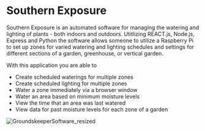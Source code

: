 # Southern Exposure

Southern Exposure is an automated software for managing the watering and lighting of plants - both indoors and outdoors.  Utitlizing REACT.js, Node.js, Express and Python the software allows someone to utilize a Raspberry Pi to set up zones for varied watering and lighting schedules and settings for different sections of a garden, greenhouse, or vertical garden.  

With this application you are able to
- Create scheduled waterings for multiple zones
- Create scheduled lighting for multiple zones
- Water a zone immediately via a browser window
- Water an area based on minimum moisture levels
- View the time that an area was last watered
- View data for past moisture levels for each zone of a garden


![GroundskeeperSoftware_resized](https://user-images.githubusercontent.com/30629717/160464091-c2859f13-dc74-4eec-87be-277f57043ff4.jpg)
